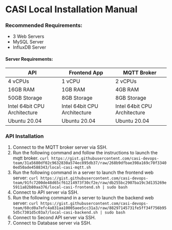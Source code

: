 # CASI Local Installation Manual

### Recommended Requirements:
 - 3 Web Servers
 - MySQL Server
 - InfluxDB Server

#### Server Requirements:
| API | Frontend App | MQTT Broker |
|--|--|--|
| 4 vCPUs | 1 vCPU | 2 vCPUs |
| 16GB RAM | 1GB RAM | 4GB RAM |
| 50GB Storage | 8GB Storage | 8GB Storage |
| Intel 64bit CPU Architecture | Intel 64bit CPU Architecture | Intel 64bit CPU Architecture  |
| Ubuntu 20.04 | Ubuntu 20.04 | Ubuntu 20.04 |

### API Installation
1. Connect to the MQTT broker server via SSH.
2. Run the following command and follow the instructions to launch the mqtt broker.
   `curl https://gist.githubusercontent.com/casi-devops-team/31a5680df02c9632830a574ec895db37/raw/268b9dfbae398a169c70f33400ed50ade4588343/local-casi-mqtt.sh`
3. Run the following command in a server to launch the frontend web server:
`curl https://gist.githubusercontent.com/casi-devops-team/91fc7200de48d65cf61214973f30cf2e/raw/db255bc2907ba19c3d135269e5911a82b80aa376/local-casi-frontend.sh | sudo bash`
5. Connect to API server via SSH.
6. Run the following command in a server to launch the backend web server:
`curl https://gist.githubusercontent.com/casi-devops-team/60cd0a7efc4a831aa10005aee5cc31a3/raw/88297145731fe5ff34f756b955d5c7301d5c03a7/local-casi-backend.sh | sudo bash`
7. Connect to Second API server via SSH.
5. Connect to Database server via SSH.

    
